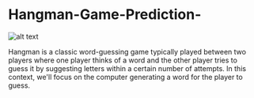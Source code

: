 # Hangman-Game-Prediction-
![alt text](https://store-images.s-microsoft.com/image/apps.23216.9007199266246289.99eca207-26e7-4c4a-b02f-3ea96d21b37b.f89edb6e-7a3c-44a8-9e93-aac220a9051f)

Hangman is a classic word-guessing game typically played between two players where one player thinks of a word and the other player tries to guess it by suggesting letters within a certain number of attempts. In this context, we'll focus on the computer generating a word for the player to guess.
